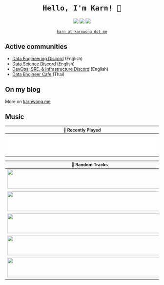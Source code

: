 <h1 align="center"><code>Hello, I'm Karn! 👋</code></h1>

<p align="center">
<a href="https://www.linkedin.com/in/karnsiree-w-7b535b202/"><img src="https://img.shields.io/badge/-karnsiree&ndash;w&ndash;7b535b202-0072b1?style=flat&logo=Linkedin&logoColor=white" /></a>
<a href="https://github.com/kahnwong"><img src="https://img.shields.io/badge/-kahnwong-3a3a3a?style=flat&logo=GitHub&logoColor=white" /></a>
<a href="https://www.discord.com"><img src="https://img.shields.io/badge/-kahnwong%237593-5865F2?style=flat&logo=discord&logoColor=white" /></a>
</p>

<p align="center">
<a href="mailto:karn@karnwong.me"><code>karn at karnwong dot me</code></a>
</p>

## Active communities

- [Data Engineering Discord](https://invite.gg/dataengineering) (English)
- [Data Science Discord](https://discord.com/invite/UYNaemm) (English)
- [DevOps, SRE, & Infrastructure Discord](https://discord.com/invite/VEEnHkPzY6) (English)
- [Data Engineer Cafe](https://discuss.dataengineercafe.io) (Thai)

## On my blog

<!-- blog starts -->

<!-- blog ends -->

More on [karnwong.me](https://www.karnwong.me/posts/)

</td><td valign="top" width="33%">

## Music

| 🎵 Recently Played                                                                                                                                                                                                                                |
| ------------------------------------------------------------------------------------------------------------------------------------------------------------------------------------------------------------------------------------------------- |
| <a href="https://raw.githubusercontent.com/kahnwong/subsonic-github-readme/master/output/now-playing.svg"><img src="https://raw.githubusercontent.com/kahnwong/subsonic-github-readme/master/output/now-playing.svg" width="540" height="64"></a> |

<table>
  <thead>
    <tr>
      <th>🔀 Random Tracks</th>
    </tr>
  </thead>
  <tbody>
    <tr>
      <td>
        <a
          href="https://raw.githubusercontent.com/kahnwong/subsonic-github-readme/master/output/random-song-0.svg"
          ><img
            src="https://raw.githubusercontent.com/kahnwong/subsonic-github-readme/master/output/random-song-0.svg"
            width="540"
            height="64"
        /></a>
      </td>
    </tr>
    <tr></tr>
    <!-- hide gray row -->
    <tr>
      <td>
        <a
          href="https://raw.githubusercontent.com/kahnwong/subsonic-github-readme/master/output/random-song-1.svg"
          ><img
            src="https://raw.githubusercontent.com/kahnwong/subsonic-github-readme/master/output/random-song-1.svg"
            width="540"
            height="64"
        /></a>
      </td>
    </tr>
    <tr></tr>
    <!-- hide gray row -->
    <tr>
      <td>
        <a
          href="https://raw.githubusercontent.com/kahnwong/subsonic-github-readme/master/output/random-song-2.svg"
          ><img
            src="https://raw.githubusercontent.com/kahnwong/subsonic-github-readme/master/output/random-song-2.svg"
            width="540"
            height="64"
        /></a>
      </td>
    </tr>
    <tr></tr>
    <!-- hide gray row -->
    <tr>
      <td>
        <a
          href="https://raw.githubusercontent.com/kahnwong/subsonic-github-readme/master/output/random-song-3.svg"
          ><img
            src="https://raw.githubusercontent.com/kahnwong/subsonic-github-readme/master/output/random-song-3.svg"
            width="540"
            height="64"
        /></a>
      </td>
    </tr>
    <tr></tr>
    <!-- hide gray row -->
    <tr>
      <td>
        <a
          href="https://raw.githubusercontent.com/kahnwong/subsonic-github-readme/master/output/random-song-4.svg"
          ><img
            src="https://raw.githubusercontent.com/kahnwong/subsonic-github-readme/master/output/random-song-4.svg"
            width="540"
            height="64"
        /></a>
      </td>
    </tr>
  </tbody>
</table>

<!-- ## Languages

![Python](https://img.shields.io/badge/python-3670A0?style=for-the-badge&logo=python&logoColor=ffdd54)
![Shell Script](https://img.shields.io/badge/shell_script-%23121011.svg?style=for-the-badge&logo=gnu-bash&logoColor=white)

## DevOps / SRE

![Docker](https://img.shields.io/badge/docker-%230db7ed.svg?style=for-the-badge&logo=docker&logoColor=white)
![Terraform](https://img.shields.io/badge/terraform-%235835CC.svg?style=for-the-badge&logo=terraform&logoColor=white)
![CI/CD](https://img.shields.io/badge/GitHub_Actions-2088FF?style=for-the-badge&logo=github-actions&logoColor=white)
![Dependabot](https://img.shields.io/badge/dependabot-025E8C?style=for-the-badge&logo=dependabot&logoColor=white)
![Grafana](https://img.shields.io/badge/Grafana-F46800?style=for-the-badge&logo=grafana&logoColor=white)
![New Relic](https://img.shields.io/badge/New%20Relic-008C99?style=for-the-badge&logo=newrelic&logoColor=white)

## Data Engineering

![Dagster](https://img.shields.io/badge/dagster-task_orchestrator-%231C6FE2.svg?&style=for-the-badge&logoColor=white)
![Spark](https://img.shields.io/badge/apache%20spark-transformation-%23E25A1C.svg?&style=for-the-badge&logo=apache%20spark&logoColor=white)
![Data lake](https://img.shields.io/badge/aws_s3-data_lake-%23FF9900?style=for-the-badge&logo=amazons3&logoColor=white)

### Databases

![Postgres](https://img.shields.io/badge/postgres-%23336791.svg?&style=for-the-badge&logo=postgresql&logoColor=white)
![AmazonDynamoDB](https://img.shields.io/badge/DynamoDB-4053D6?style=for-the-badge&logo=Amazon%20DynamoDB&logoColor=white)
![BigQuery](https://img.shields.io/badge/BigQuery-%234285F4?style=for-the-badge&logoColor=white&logo=google-cloud)
![MongoDB](https://img.shields.io/badge/mongodb-%2347A248.svg?&style=for-the-badge&logo=mongodb&logoColor=white)

## DS & ML

![Pandas](https://img.shields.io/badge/pandas-%23150458.svg?style=for-the-badge&logo=pandas&logoColor=white)
![NumPy](https://img.shields.io/badge/numpy-%23013243.svg?style=for-the-badge&logo=numpy&logoColor=white)
![scikit-learn](https://img.shields.io/badge/scikit--learn-%23F7931E.svg?style=for-the-badge&logo=scikit-learn&logoColor=white)
![Spark](https://img.shields.io/badge/apache_spark-%23E25A1C.svg?&style=for-the-badge&logo=apache%20spark&logoColor=white)
![QGIS](https://img.shields.io/static/v1?style=for-the-badge&message=Qgis&color=589632&logo=Qgis&logoColor=FFFFFF&label=)

## Cloud

![AWS](https://img.shields.io/badge/AWS-%23FF9900.svg?style=for-the-badge&logo=amazon-aws&logoColor=white)
![DigitalOcean](https://img.shields.io/badge/DigitalOcean-%230167ff.svg?style=for-the-badge&logo=digitalOcean&logoColor=white)
![Google Cloud](https://img.shields.io/badge/GoogleCloud-%234285F4.svg?style=for-the-badge&logo=google-cloud&logoColor=white)
![Cloudflare](https://img.shields.io/badge/Cloudflare-F38020?style=for-the-badge&logo=Cloudflare&logoColor=white)

## Work Setup

![Visual Studio Code](https://img.shields.io/badge/vscode-0078d7.svg?style=for-the-badge&logo=visual-studio-code&logoColor=white)
![Jupyter Notebook](https://img.shields.io/badge/jupyter-F37626.svg?style=for-the-badge&logo=jupyter&logoColor=white)
![Neovim](https://img.shields.io/badge/NeoVim-%2357A143.svg?&style=for-the-badge&logo=neovim&logoColor=white)

## Workstation

![CPU](https://img.shields.io/badge/AMD-Ryzen_3_3600-ED1C24?style=for-the-badge&logo=amd&logoColor=white)
![GPU](https://img.shields.io/badge/NVIDIA-GTX1060_6GB-76B900?style=for-the-badge&logo=nvidia&logoColor=white)
![Laptop](https://img.shields.io/badge/Apple-MacBook%20Air%20M1-999999?style=for-the-badge&logo=apple&logoColor=white)
![Homelab](https://img.shields.io/badge/NUC-homelab-007DB8?style=for-the-badge&logo=intel&logoColor=white) -->
